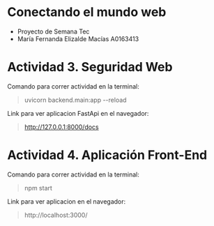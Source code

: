 # Conectando el mundo web
- Proyecto de Semana Tec
- María Fernanda Elizalde Macías A0163413

# Actividad 3. Seguridad Web
Comando para correr actividad en la terminal:
> uvicorn backend.main:app --reload

Link para ver aplicacion FastApi en el navegador:
> http://127.0.0.1:8000/docs

# Actividad 4. Aplicación Front-End
Comando para correr actividad en la terminal:
> npm start

Link para ver aplicacion en el navegador:
> http://localhost:3000/
